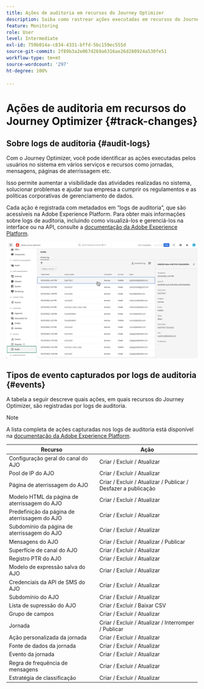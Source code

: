 ```yaml
---
title: Ações de auditoria em recursos do Journey Optimizer
description: Saiba como rastrear ações executadas em recursos do Journey Optimizer.
feature: Monitoring
role: User
level: Intermediate
exl-id: 759b014a-c834-4331-bffd-5bc159ec555d
source-git-commit: 2f89b3a2e067d269a6316ae26d280924a530fe51
workflow-type: tm+mt
source-wordcount: '297'
ht-degree: 100%

---
```


# Ações de auditoria em recursos do Journey Optimizer {#track-changes}

## Sobre logs de auditoria {#audit-logs}

Com o Journey Optimizer, você pode identificar as ações executadas pelos usuários no sistema em vários serviços e recursos como jornadas, mensagens, páginas de aterrissagem etc.

Isso permite aumentar a visibilidade das atividades realizadas no sistema, solucionar problemas e ajudar sua empresa a cumprir os regulamentos e as políticas corporativas de gerenciamento de dados.

Cada ação é registrada com metadados em “logs de auditoria”, que são acessíveis na Adobe Experience Platform. Para obter mais informações sobre logs de auditoria, incluindo como visualizá-los e gerenciá-los na interface ou na API, consulte a [documentação da Adobe Experience Platform](https://experienceleague.adobe.com/docs/experience-platform/landing/governance-privacy-security/audit-logs/overview.html?lang=pt-BR).

![](assets/audit-logs.png)

## Tipos de evento capturados por logs de auditoria {#events}

A tabela a seguir descreve quais ações, em quais recursos do Journey Optimizer, são registradas por logs de auditoria.

>[!NOTE]
>
>A lista completa de ações capturadas nos logs de auditoria está disponível na [documentação da Adobe Experience Platform](https://experienceleague.adobe.com/docs/experience-platform/landing/governance-privacy-security/audit-logs/overview.html?lang=pt-BR#category).

| Recurso | Ação |
|-----------|------------------|
| Configuração geral do canal do AJO | Criar / Excluir / Atualizar |
| Pool de IP do AJO | Criar / Excluir / Atualizar |
| Página de aterrissagem do AJO | Criar / Excluir / Atualizar / Publicar / Desfazer a publicação |
| Modelo HTML da página de aterrissagem do AJO | Criar / Excluir / Atualizar |
| Predefinição da página de aterrissagem do AJO | Criar / Excluir / Atualizar |
| Subdomínio da página de aterrissagem do AJO | Criar / Excluir / Atualizar |
| Mensagens do AJO | Criar / Excluir / Atualizar / Publicar |
| Superfície de canal do AJO | Criar / Excluir / Atualizar |
| Registro PTR do AJO | Criar / Excluir / Atualizar |
| Modelo de expressão salva do AJO | Criar / Excluir / Atualizar |
| Credenciais da API de SMS do AJO | Criar / Excluir / Atualizar |
| Subdomínio do AJO | Criar / Excluir / Atualizar |
| Lista de supressão do AJO | Criar / Excluir / Baixar CSV |
| Grupo de campos | Criar / Excluir / Atualizar |
| Jornada | Criar / Excluir / Atualizar / Interromper / Publicar |
| Ação personalizada da jornada | Criar / Excluir / Atualizar |
| Fonte de dados da jornada | Criar / Excluir / Atualizar |
| Evento da jornada | Criar / Excluir / Atualizar |
| Regra de frequência de mensagens | Criar / Excluir / Atualizar |
| Estratégia de classificação | Criar / Excluir / Atualizar |
